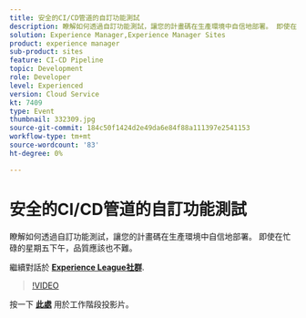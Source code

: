 ```yaml
---
title: 安全的CI/CD管道的自訂功能測試
description: 瞭解如何透過自訂功能測試，讓您的計畫碼在生產環境中自信地部署。 即使在忙碌的星期五下午，品質應該也不難。
solution: Experience Manager,Experience Manager Sites
product: experience manager
sub-product: sites
feature: CI-CD Pipeline
topic: Development
role: Developer
level: Experienced
version: Cloud Service
kt: 7409
type: Event
thumbnail: 332309.jpg
source-git-commit: 184c50f1424d2e49da6e84f88a111397e2541153
workflow-type: tm+mt
source-wordcount: '83'
ht-degree: 0%

---
```



# 安全的CI/CD管道的自訂功能測試

瞭解如何透過自訂功能測試，讓您的計畫碼在生產環境中自信地部署。 即使在忙碌的星期五下午，品質應該也不難。

繼續對話於 **[Experience League社群](http://adobe.ly/36Yd3v6)**.

>[!VIDEO](https://video.tv.adobe.com/v/332309/?quality=12&learn=on&hidetitle=true)

按一下 **[此處](/help/adobe-developers-live/assets/custom-functional-tests-cicd.pdf)** 用於工作階段投影片。
